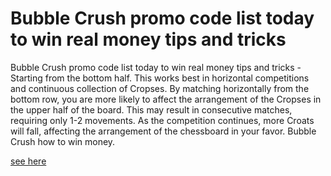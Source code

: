 # Bubble Crush promo code list today to win real money tips and tricks

Bubble Crush promo code list today to win real money tips and tricks - Starting from the bottom half. This works best in horizontal competitions and continuous collection of Cropses. By matching horizontally from the bottom row, you are more likely to affect the arrangement of the Cropses in the upper half of the board. This may result in consecutive matches, requiring only 1-2 movements. As the competition continues, more Croats will fall, affecting the arrangement of the chessboard in your favor. Bubble Crush how to win money.

[see here](https://growhunt.top/bubble-crush/)
